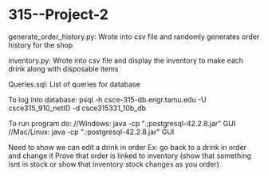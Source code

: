 # 315--Project-2

generate_order_history.py: Wrote into csv file and randomly generates order history for the shop

inventory.py: Wrote into csv file and display the inventory to make each drink along with disposable items 

Queries.sql: List of queries for database

To log into database:
psql -h csce-315-db.engr.tamu.edu -U csce315_910_netID -d csce315331_10b_db

To run program do:
//Windows: java -cp ".;postgresql-42.2.8.jar" GUI
//Mac/Linux: java -cp ".:postgresql-42.2.8.jar" GUI

Need to show we can edit a drink in order
Ex: go back to a drink in order and change it
Prove that order is linked to inventory (show that something isnt in stock or show that inventory stock changes as you order)